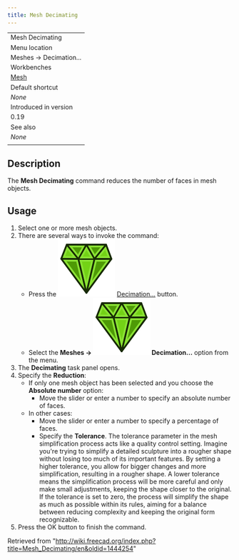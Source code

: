 ```yaml
---
title: Mesh Decimating
---
```


|                                          |
| ---------------------------------------- |
| Mesh Decimating                          |
| Menu location                            |
| Meshes → Decimation...                   |
| Workbenches                              |
| [Mesh](/Mesh_Workbench "Mesh Workbench") |
| Default shortcut                         |
| _None_                                   |
| Introduced in version                    |
| 0.19                                     |
| See also                                 |
| _None_                                   |
|                                          |

## Description

The **Mesh Decimating** command reduces the number of faces in mesh objects.

## Usage

1. Select one or more mesh objects.
2. There are several ways to invoke the command:
   - Press the ![](/src/assets/images/Mesh_Decimating.svg) [Decimation...](/Mesh_Decimating "Mesh Decimating") button.
   - Select the **Meshes → ![](/src/assets/images/Mesh_Decimating.svg) Decimation...** option from the menu.
3. The **Decimating** task panel opens.
4. Specify the **Reduction**:
   - If only one mesh object has been selected and you choose the **Absolute number** option:
     - Move the slider or enter a number to specify an absolute number of faces.
   - In other cases:
     - Move the slider or enter a number to specify a percentage of faces.
     - Specify the **Tolerance**. The tolerance parameter in the mesh simplification process acts like a quality control setting. Imagine you're trying to simplify a detailed sculpture into a rougher shape without losing too much of its important features. By setting a higher tolerance, you allow for bigger changes and more simplification, resulting in a rougher shape. A lower tolerance means the simplification process will be more careful and only make small adjustments, keeping the shape closer to the original. If the tolerance is set to zero, the process will simplify the shape as much as possible within its rules, aiming for a balance between reducing complexity and keeping the original form recognizable.
5. Press the OK button to finish the command.

Retrieved from "<http://wiki.freecad.org/index.php?title=Mesh_Decimating/en&oldid=1444254>"

